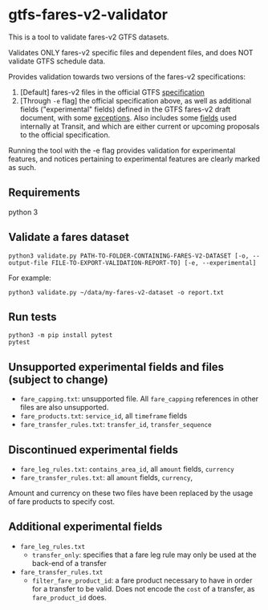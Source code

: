 # gtfs-fares-v2-validator

This is a tool to validate fares-v2 GTFS datasets.

Validates ONLY fares-v2 specific files and dependent files, and does NOT validate GTFS schedule data.

Provides validation towards two versions of the fares-v2 specifications:
  1. \[Default\] fares-v2 files in the official GTFS [specification](https://github.com/google/transit/blob/master/gtfs/spec/en/reference.md)
  2. \[Through `-e` flag\] the official specification above, as well as additional fields ("experimental" fields) defined in the GTFS fares-v2 draft document, with some [exceptions](#unsupported-experimental-fields-and-files-subject-to-change). Also includes some [fields](#additional-experimental-fields) used internally at Transit, and which are either current or upcoming proposals to the official specification.

Running the tool with the -e flag provides validation for experimental features, and notices pertaining to experimental features are clearly marked as such.

## Requirements

python 3

## Validate a fares dataset

`python3 validate.py PATH-TO-FOLDER-CONTAINING-FARES-V2-DATASET [-o, --output-file FILE-TO-EXPORT-VALIDATION-REPORT-TO] [-e, --experimental]`

For example:

`python3 validate.py ~/data/my-fares-v2-dataset -o report.txt`

## Run tests

```
python3 -m pip install pytest
pytest
```

## Unsupported experimental fields and files (subject to change)

- `fare_capping.txt`: unsupported file. All `fare_capping` references in other files are also unsupported.
- `fare_products.txt`: `service_id`, all `timeframe` fields
- `fare_transfer_rules.txt`: `transfer_id`, `transfer_sequence`

## Discontinued experimental fields

- `fare_leg_rules.txt`: `contains_area_id`, all `amount` fields, `currency`
- `fare_transfer_rules.txt`: all `amount` fields, `currency`,

Amount and currency on these two files have been replaced by the usage of fare products to specify cost.

## Additional experimental fields

- `fare_leg_rules.txt`
  - `transfer_only`: specifies that a fare leg rule may only be used at the back-end of a transfer
- `fare_transfer_rules.txt`
  - `filter_fare_product_id`: a fare product necessary to have in order for a transfer to be valid. Does not encode the `cost` of a transfer, as `fare_product_id` does.